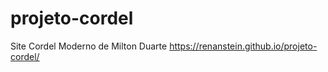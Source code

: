 # projeto-cordel
 Site Cordel Moderno de Milton Duarte 
    https://renanstein.github.io/projeto-cordel/